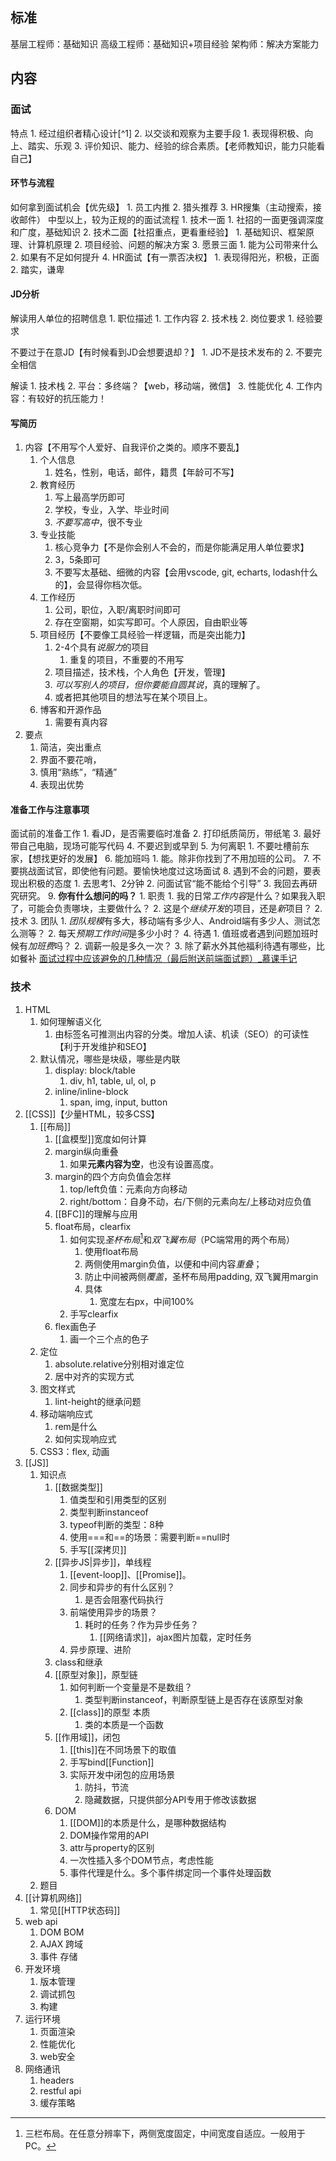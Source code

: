 ## 标准
基层工程师：基础知识
高级工程师：基础知识+项目经验
架构师：解决方案能力
## 内容
### 面试
特点
	1. 经过组织者精心设计[^1] 
	2. 以交谈和观察为主要手段
		1. 表现得积极、向上、踏实、乐观
	3. 评价知识、能力、经验的综合素质。【老师教知识，能力只能看自己】
#### 环节与流程
如何拿到面试机会【优先级】
	1. 员工内推
	2. 猎头推荐
	3. HR搜集（主动搜索，接收邮件）
中型以上，较为正规的的面试流程
	1. 技术一面
		1. 社招的一面更强调深度和广度，基础知识
	2. 技术二面【社招重点，更看重经验】
		1. 基础知识、框架原理、计算机原理
		2. 项目经验、问题的解决方案
	3. 愿景三面
		1. 能为公司带来什么
		2. 如果有不足如何提升
	4. HR面试【有一票否决权】
		1. 表现得阳光，积极，正面
		2. 踏实，谦卑
#### JD分析
解读用人单位的招聘信息
	1. 职位描述
		1. 工作内容
		2. 技术栈
	2. 岗位要求
		1. 经验要求

不要过于在意JD【有时候看到JD会想要退却？】
	1. JD不是技术发布的
	2. 不要完全相信

解读
	1. 技术栈
	2. 平台：多终端？【web，移动端，微信】
	3. 性能优化
	4. 工作内容：有较好的抗压能力！
#### 写简历
1. 内容【不用写个人爱好、自我评价之类的。顺序不要乱】
	1. 个人信息
		1. 姓名，性别，电话，邮件，籍贯【年龄可不写】
	2. 教育经历
		1. 写上最高学历即可
		2. 学校，专业，入学、毕业时间
		3. *不要写高中*，很不专业
	3. 专业技能
		1. 核心竞争力【不是你会别人不会的，而是你能满足用人单位要求】
		2. 3，5条即可
		3. 不要写太基础、细微的内容【会用vscode, git, echarts, lodash什么的】，会显得你档次低。
	4. 工作经历
		1. 公司，职位，入职/离职时间即可
		2. 存在空窗期，如实写即可。个人原因，自由职业等
	5. 项目经历【不要像工具经验一样逻辑，而是突出能力】
		1. 2-4个具有*说服力*的项目
			1. 重复的项目，不重要的不用写
		2. 项目描述，技术栈，个人角色【开发，管理】
		3. *可以写别人的项目，但你要能自圆其说*，真的理解了。
		4. 或者把其他项目的想法写在某个项目上。
	6. 博客和开源作品
		1. 需要有真内容
2. 要点
	1. 简洁，突出重点
	2. 界面不要花哨，
	3. 慎用“熟练”，“精通”
	4. 表现出优势
#### 准备工作与注意事项
面试前的准备工作
	1. 看JD，是否需要临时准备
	2. 打印纸质简历，带纸笔
	3. 最好带自己电脑，现场可能写代码
	4. 不要迟到或早到
	5. 为何离职
		1. 不要吐槽前东家，【想找更好的发展】
	6. 能加班吗
		1. 能。除非你找到了不用加班的公司。
	7. 不要挑战面试官，即使他有问题。要愉快地度过这场面试
	8. 遇到不会的问题，要表现出积极的态度
		1. 去思考1、2分钟
		2. 问面试官“能不能给个引导”
		3. 我回去再研究研究。
	9. **你有什么想问的吗？**
		1. 职责
			1. 我的日常*工作内容*是什么？如果我入职了，可能会负责哪块，主要做什么？
			2. 这是个*继续开发*的项目，还是*新*项目？
		2. 技术
		3. 团队
			1. *团队规模*有多大，移动端有多少人、Android端有多少人、测试怎么测等？
			2. 每天*预期工作时间*是多少小时？
		4. 待遇
			1. 值班或者遇到问题加班时候有*加班费*吗？
			2. 调薪一般是多久一次？
			3. 除了薪水外其他福利待遇有哪些，比如餐补
[面试过程中应该避免的几种情况（最后附送前端面试题）\_慕课手记](https://www.imooc.com/article/300475) 
### 技术
1. HTML
	1. 如何理解语义化
		1. 由标签名可推测出内容的分类。增加人读、机读（SEO）的可读性【利于开发维护和SEO】
	2. 默认情况，哪些是块级，哪些是内联
		1. display: block/table
			1. div, h1, table, ul, ol, p
		2. inline/inline-block
			1. span, img, input, button
2. [[CSS]]【少量HTML，较多CSS】
	1. [[布局]] 
		1. [[盒模型]]宽度如何计算
		2. margin纵向重叠
			1. 如果**元素内容为空**，也没有设置高度。
		3. margin的四个方向负值会怎样
			1. top/left负值：元素向方向移动
			2. right/bottom：自身不动，右/下侧的元素向左/上移动对应负值
		4. [[BFC]]的理解与应用
		5. float布局，clearfix
			1. 如何实现*圣杯布局*[^2]和*双飞翼布局*（PC端常用的两个布局）
				1. 使用float布局
				2. 两侧使用margin负值，以便和中间内容*重叠*；
				3. 防止中间被两侧*覆盖*，圣杯布局用padding, 双飞翼用margin
				4. 具体
					1. 宽度左右px，中间100%
			2. 手写clearfix
		6. flex画色子
			1. 画一个三个点的色子
	2. 定位
		1. absolute.relative分别相对谁定位
		2. 居中对齐的实现方式
	3. 图文样式
		1. lint-height的继承问题
	4. 移动端响应式
		1. rem是什么
		2. 如何实现响应式
	5. CSS3：flex, 动画
3. [[JS]] 
	1. 知识点
		1. [[数据类型]] 
			1. 值类型和引用类型的区别
			2. 类型判断instanceof
			3. typeof判断的类型：8种
			4. 使用\=\==和\=\=的场景：需要判断\==null时 
			5. 手写[[深拷贝]] 
		2. [[异步JS|异步]]，单线程
			1. [[event-loop]]、[[Promise]]。
			2. 同步和异步的有什么区别？
				1. 是否会阻塞代码执行
			3. 前端使用异步的场景？
				1. 耗时的任务？作为异步任务？
					1. [[网络请求]]，ajax图片加载，定时任务 
			4. 异步原理、进阶
		3. class和继承
		4. [[原型对象]]，原型链
			1. 如何判断一个变量是不是数组？
				1. 类型判断instanceof，判断原型链上是否存在该原型对象
			2. [[class]]的原型 本质
				1. 类的本质是一个函数
		5. [[作用域]]，闭包
			1. [[this]]在不同场景下的取值
			2. 手写bind[[Function]] 
			3. 实际开发中闭包的应用场景
				1. 防抖，节流
				2. 隐藏数据，只提供部分API专用于修改该数据
		6. DOM
			1. [[DOM]]的本质是什么，是哪种数据结构
			2. DOM操作常用的API
			3. attr与property的区别
			4. 一次性插入多个DOM节点，考虑性能
			5. 事件代理是什么。多个事件绑定同一个事件处理函数
	2. 题目
4. [[计算机网络]] 
	1. 常见[[HTTP状态码]] 
5. web api
	1. DOM BOM
	2. AJAX 跨域
	3. 事件 存储
6. 开发环境
	1. 版本管理
	2. 调试抓包
	3. 构建
7. 运行环境
	1. 页面渲染
	2. 性能优化
	3. web安全
8. 网络通讯
	1. headers
	2. restful api
	3. 缓存策略




[^2]: 三栏布局。在任意分辨率下，两侧宽度固定，中间宽度自适应。一般用于PC。